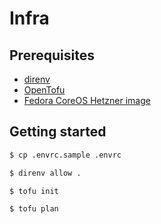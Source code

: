 # Infra

## Prerequisites

* [direnv](https://direnv.net/)
* [OpenTofu](https://opentofu.org/)
* [Fedora CoreOS Hetzner image](https://github.com/nightspotlight/coreos-hcloud-packer)

## Getting started

```bash
$ cp .envrc.sample .envrc

$ direnv allow .

$ tofu init

$ tofu plan
```
